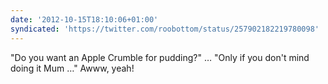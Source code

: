 ```yaml
---
date: '2012-10-15T18:10:06+01:00'
syndicated: 'https://twitter.com/roobottom/status/257902182219780098'
---
```

"Do you want an Apple Crumble for pudding?" … "Only if you don't mind doing it Mum …" Awww, yeah!
